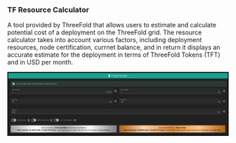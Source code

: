 ### TF Resource Calculator

A tool provided by ThreeFold that allows users to estimate and calculate potential cost of a deployment on the ThreeFold grid. The resource calculator takes into account various factors, including deployment resources, node certification, currnet balance, and in return it displays an accurate estimate for the deployment in terms of ThreeFold Tokens (TFT) and in USD per month.


![](../img/pricing_calculator.png)